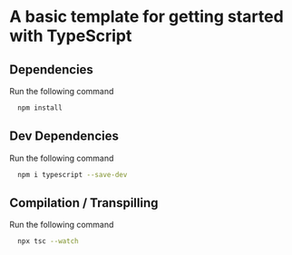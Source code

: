# A basic template for getting started with TypeScript

## Dependencies

Run the following command

```bash
  npm install
```

## Dev Dependencies

Run the following command

```bash
  npm i typescript --save-dev
```

## Compilation / Transpilling 

Run the following command

```bash
  npx tsc --watch
```

